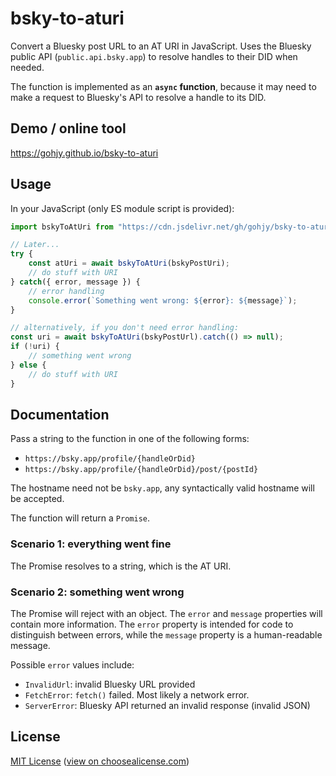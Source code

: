 # bsky-to-aturi
Convert a Bluesky post URL to an AT URI in JavaScript. Uses the Bluesky public API (`public.api.bsky.app`) to resolve handles to their DID when needed.

The function is implemented as an **`async` function**, because it may need to make a request to Bluesky's API to resolve a handle to its DID.

## Demo / online tool
<https://gohjy.github.io/bsky-to-aturi>

## Usage
In your JavaScript (only ES module script is provided):
```js
import bskyToAtUri from "https://cdn.jsdelivr.net/gh/gohjy/bsky-to-aturi@0.2.0/bsky-to-aturi.mjs";

// Later...
try {
    const atUri = await bskyToAtUri(bskyPostUri);
    // do stuff with URI
} catch({ error, message }) {
    // error handling
    console.error(`Something went wrong: ${error}: ${message}`);
}

// alternatively, if you don't need error handling:
const uri = await bskyToAtUri(bskyPostUrl).catch(() => null);
if (!uri) {
    // something went wrong
} else {
    // do stuff with URI
}
```

## Documentation
Pass a string to the function in one of the following forms:
- `https://bsky.app/profile/{handleOrDid}`
- `https://bsky.app/profile/{handleOrDid}/post/{postId}`

The hostname need not be `bsky.app`, any syntactically valid hostname will be accepted.

The function will return a `Promise`.

### Scenario 1: everything went fine
The Promise resolves to a string, which is the AT URI.

### Scenario 2: something went wrong
The Promise will reject with an object. The `error` and `message` properties will contain more information. The `error` property is intended for code to distinguish between errors, while the `message` property is a human-readable message.

Possible `error` values include:
- `InvalidUrl`: invalid Bluesky URL provided
- `FetchError`: `fetch()` failed. Most likely a network error.
- `ServerError`: Bluesky API returned an invalid response (invalid JSON)

## License
[MIT License](./LICENSE) ([view on choosealicense.com](https://choosealicense.com/licenses/mit/))
